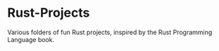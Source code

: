 # Rust-Projects
Various folders of fun Rust projects, inspired by the Rust Programming Language book.
